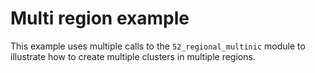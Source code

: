 Multi region example
===

This example uses multiple calls to the `52_regional_multinic` module to
illustrate how to create multiple clusters in multiple regions.
